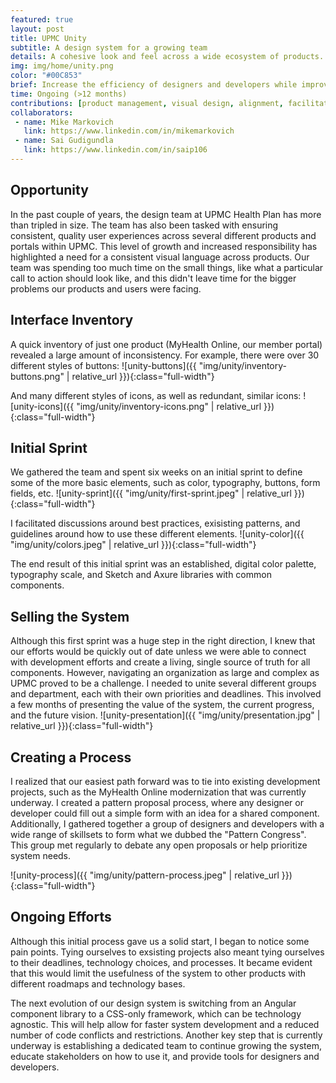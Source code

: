 ```yaml
---
featured: true
layout: post
title: UPMC Unity
subtitle: A design system for a growing team
details: A cohesive look and feel across a wide ecosystem of products.
img: img/home/unity.png
color: "#00C853"
brief: Increase the efficiency of designers and developers while improving quality, accessibility, and brand adherence across UPMC products.
time: Ongoing (>12 months)
contributions: [product management, visual design, alignment, facilitation]
collaborators:
 - name: Mike Markovich
   link: https://www.linkedin.com/in/mikemarkovich
 - name: Sai Gudigundla
   link: https://www.linkedin.com/in/saip106
---
```

## Opportunity
In the past couple of years, the design team at UPMC Health Plan has more than tripled in size. The team has also been tasked with ensuring consistent, quality user experiences across several different products and portals within UPMC. This level of growth and increased responsibility has highlighted a need for a consistent visual language across products. Our team was spending too much time on the small things, like what a particular call to action should look like, and this didn't leave time for the bigger problems our products and users were facing.

## Interface Inventory
A quick inventory of just one product (MyHealth Online, our member portal) revealed a large amount of inconsistency. For example, there were over 30 different styles of buttons:
![unity-buttons]({{ "img/unity/inventory-buttons.png" | relative_url }}){:class="full-width"}

And many different styles of icons, as well as redundant, similar icons:
![unity-icons]({{ "img/unity/inventory-icons.png" | relative_url }}){:class="full-width"}

## Initial Sprint
We gathered the team and spent six weeks on an initial sprint to define some of the more basic elements, such as color, typography, buttons, form fields, etc.
![unity-sprint]({{ "img/unity/first-sprint.jpeg" | relative_url }}){:class="full-width"}

I facilitated discussions around best practices, exisisting patterns, and guidelines around how to use these different elements.
![unity-color]({{ "img/unity/colors.jpeg" | relative_url }}){:class="full-width"}

The end result of this initial sprint was an established, digital color palette, typography scale, and Sketch and Axure libraries with common components.

## Selling the System
Although this first sprint was a huge step in the right direction, I knew that our efforts would be quickly out of date unless we were able to connect with development efforts and create a living, single source of truth for all components. However, navigating an organization as large and complex as UPMC proved to be a challenge. I needed to unite several different groups and department, each with their own priorities and deadlines. This involved a few months of presenting the value of the system, the current progress, and the future vision.
![unity-presentation]({{ "img/unity/presentation.jpg" | relative_url }}){:class="full-width"}

## Creating a Process
I realized that our easiest path forward was to tie into existing development projects, such as the MyHealth Online modernization that was currently underway. I created a pattern proposal process, where any designer or developer could fill out a simple form with an idea for a shared component. Additionally, I gathered together a group of designers and developers with a wide range of skillsets to form what we dubbed the "Pattern Congress". This group met regularly to debate any open proposals or help prioritize system needs.

![unity-process]({{ "img/unity/pattern-process.jpeg" | relative_url }}){:class="full-width"}

## Ongoing Efforts
Although this initial process gave us a solid start, I began to notice some pain points. Tying ourselves to exsisting projects also meant tying ourselves to their deadlines, technology choices, and processes. It became evident that this would limit the usefulness of the system to other products with different roadmaps and technology bases. 

The next evolution of our design system is switching from an Angular component library to a CSS-only framework, which can be technology agnostic. This will help allow for faster system development and a reduced number of code conflicts and restrictions. Another key step that is currently underway is establishing a dedicated team to continue growing the system, educate stakeholders on how to use it, and provide tools for designers and developers.

